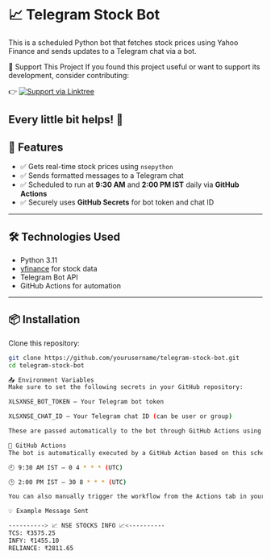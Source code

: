 # 📈 Telegram Stock Bot

This is a scheduled Python bot that fetches stock prices using Yahoo Finance and sends updates to a Telegram chat via a bot.

💖 Support This Project
If you found this project useful or want to support its development, consider contributing:

👉 [![Support via Linktree](https://img.shields.io/badge/Support-Linktree-blueviolet?logo=buymeacoffee&style=flat-square)](https://linktr.ee/Sanjay_xlsX)

Every little bit helps! 🙌
---

## 🚀 Features

- ✅ Gets real-time stock prices using `nsepython`  
- ✅ Sends formatted messages to a Telegram chat  
- ✅ Scheduled to run at **9:30 AM** and **2:00 PM IST** daily via **GitHub Actions**  
- ✅ Securely uses **GitHub Secrets** for bot token and chat ID  

---

## 🛠️ Technologies Used

- Python 3.11  
- [yfinance](https://pypi.org/project/yfinance) for stock data  
- Telegram Bot API  
- GitHub Actions for automation  

---

## 📦 Installation

Clone this repository:

```bash
git clone https://github.com/yourusername/telegram-stock-bot.git
cd telegram-stock-bot

📤 Environment Variables
Make sure to set the following secrets in your GitHub repository:

XLSXNSE_BOT_TOKEN – Your Telegram bot token

XLSXNSE_CHAT_ID – Your Telegram chat ID (can be user or group)

These are passed automatically to the bot through GitHub Actions using the env section.

📆 GitHub Actions
The bot is automatically executed by a GitHub Action based on this schedule:

🕘 9:30 AM IST – 0 4 * * * (UTC)

🕑 2:00 PM IST – 30 8 * * * (UTC)

You can also manually trigger the workflow from the Actions tab in your repo.

💡 Example Message Sent

----------> 📈 NSE STOCKS INFO 📈<----------
TCS: ₹3575.25
INFY: ₹1455.10
RELIANCE: ₹2811.65
